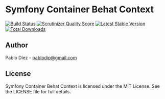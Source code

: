 # Symfony Container Behat Context

[![Build Status](https://secure.travis-ci.org/pablodip/symfony-container-behat-context.png)](http://travis-ci.org/pablodip/symfony-container-behat-context) [![Scrutinizer Quality Score](https://scrutinizer-ci.com/g/pablodip/symfony-container-behat-context/badges/quality-score.png?s=5427a8d081624d8b0ebc5026a78383d3952ecc09)](https://scrutinizer-ci.com/g/pablodip/symfony-container-behat-context/) [![Latest Stable Version](https://poser.pugx.org/pablodip/symfony-container-behat-context/v/stable.png)](https://packagist.org/packages/pablodip/symfony-container-behat-context) [![Total Downloads](https://poser.pugx.org/pablodip/symfony-container-behat-context/downloads.png)](https://packagist.org/packages/pablodip/symfony-container-behat-context)

## Author

Pablo Díez - <pablodip@gmail.com>

## License

Symfony Container Behat Context is licensed under the MIT License. See the LICENSE file for full details.
